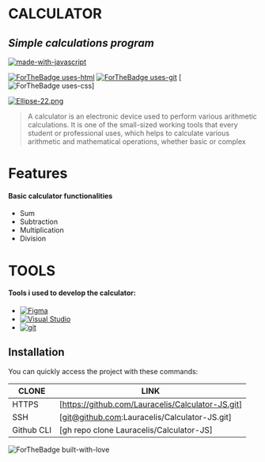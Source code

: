 # CALCULATOR
## _Simple calculations program_

[![made-with-javascript](https://img.shields.io/badge/Made%20with-JavaScript-1f425f.svg)](https://www.javascript.com)

[![ForTheBadge uses-html](http://ForTheBadge.com/images/badges/uses-html.svg)](http://ForTheBadge.com)    [![ForTheBadge uses-git](http://ForTheBadge.com/images/badges/uses-git.svg)](https://GitHub.com/) [![ForTheBadge uses-css](http://ForTheBadge.com/images/badges/uses-css.svg)]


[![Ellipse-22.png](https://i.postimg.cc/J0WJM5q2/Ellipse-22.png)](https://postimg.cc/HcBjt5Fw)



> A calculator is an electronic device used to perform various arithmetic calculations.
> It is one of the small-sized working tools that every student or professional uses, which helps to calculate various arithmetic and mathematical operations, whether basic or complex


# Features
####  Basic calculator functionalities
- Sum
- Subtraction
- Multiplication
- Division


# TOOLS

#### Tools i used to develop the calculator:

- [![Figma](https://img.shields.io/badge/--F24E1E?logo=figma&logoColor=ffffff)](https://www.figma.com/)
- [![Visual Studio](https://img.shields.io/badge/--6C33AF?logo=visual%20studio)](https://visualstudio.microsoft.com/)
- [![git](https://img.shields.io/badge/--F05032?logo=git&logoColor=ffffff)](http://git-scm.com/)



## Installation

You can quickly access the project with these commands:

| CLONE | LINK |
| ------ | ------ |
| HTTPS | [https://github.com/Lauracelis/Calculator-JS.git] |
|SSH | [git@github.com:Lauracelis/Calculator-JS.git]|
| Github CLI | [gh repo clone Lauracelis/Calculator-JS] |



![ForTheBadge built-with-love](http://ForTheBadge.com/images/badges/built-with-love.svg)
